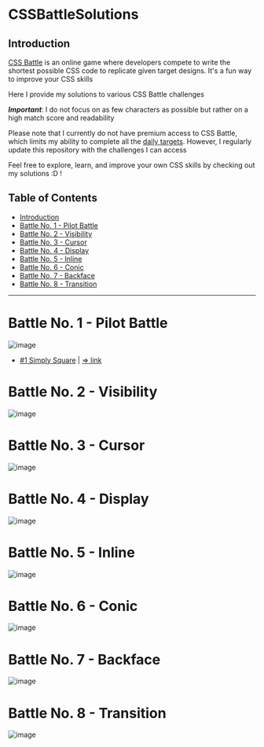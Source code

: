# CSSBattleSolutions

## Introduction
[CSS Battle](https://cssbattle.dev/) is an online game where developers compete to write the shortest possible CSS code to replicate given target designs. It's a fun way to improve your CSS skills

Here I provide my solutions to various CSS Battle challenges

**_*Important*_**: I do not focus on as few characters as possible but rather on a high match score and readability

Please note that I currently do not have premium access to CSS Battle, which limits my ability to complete all the [daily targets](./Daily%20Targets/). However, I regularly update this repository with the challenges I can access

Feel free to explore, learn, and improve your own CSS skills by checking out my solutions :D !

## Table of Contents

- [Introduction](#introduction)
- [Battle No. 1 - Pilot Battle](#battle-no-1---pilot-battle)
- [Battle No. 2 - Visibility](#battle-no-2---visibility)
- [Battle No. 3 - Cursor](#battle-no-3---cursor)
- [Battle No. 4 - Display](#battle-no-4---display)
- [Battle No. 5 - Inline](#battle-no-5---inline)
- [Battle No. 6 - Conic](#battle-no-6---conic)
- [Battle No. 7 - Backface](#battle-no-7---backface)
- [Battle No. 8 - Transition](#battle-no-8---transition)

---

# Battle No. 1 - Pilot Battle

![image](https://github.com/user-attachments/assets/344bddee-16c3-4fc8-a2dd-92c11a8b4f4a)

- [#1 Simply Square](Monthly%20Targets/Battle-01-PilotBattle/) | [=> link](https://cssbattle.dev/play/1)

# Battle No. 2 - Visibility

![image](https://github.com/user-attachments/assets/e77da1b1-c1b7-45ac-b575-064d59a2c90b)

# Battle No. 3 - Cursor

![image](https://github.com/user-attachments/assets/997a16ea-3d50-48be-bc5f-3f73416e741f)

# Battle No. 4 - Display

![image](https://github.com/user-attachments/assets/07de63bb-0006-43ed-b925-343ee8a997de)

# Battle No. 5 - Inline

![image](https://github.com/user-attachments/assets/fab833d9-dd9b-4f4f-be65-874183c55b73)

# Battle No. 6 - Conic

![image](https://github.com/user-attachments/assets/64bb4767-f5e7-4fd8-a397-4fb7b0e22c11)

# Battle No. 7 - Backface

![image](https://github.com/user-attachments/assets/407a8afb-c338-4590-844c-3e9e6b80dbc2)

# Battle No. 8 - Transition

![image](https://github.com/user-attachments/assets/341ba34c-8c1f-4a1d-a689-e76823cdec43)
